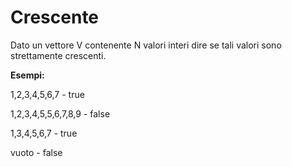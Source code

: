 # Crescente

Dato un vettore V contenente N valori interi dire se tali valori sono strettamente crescenti.

**Esempi:** 

1,2,3,4,5,6,7 - true

1,2,3,4,5,5,6,7,8,9 - false

1,3,4,5,6,7 - true

vuoto - false
